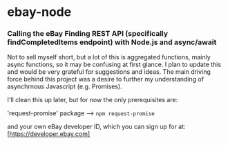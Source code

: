 # ebay-node

### Calling the eBay Finding REST API (specifically findCompletedItems endpoint) with Node.js and async/await

Not to sell myself short, but a lot of this is aggregated functions, mainly async functions, so it may be confusing at first glance. I plan to update this and would be very grateful for suggestions and ideas. The main driving force behind this project was a desire to further my understanding of asynchrnous Javascript (e.g. Promises).

I'll clean this up later, but for now the only prerequisites are:

'request-promise' package --> `npm request-promise`

and your own eBay developer ID, which you can sign up for at: [https://developer.ebay.com]
